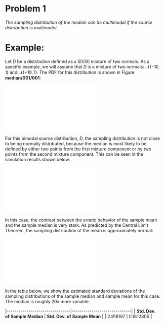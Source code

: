 # Problem 1

*The sampling distribution of the median can be multimodal if the source
distribution is mulitmodal.*

# Example:

Let $D$ be a distribution defined as a 50/50 mixture of two normals. As a
specific example, we will assume that $D$ is a mixture of two normals:
$\mathcal{N}(-10, 1)$ and $\mathcal{N}(+10, 1)$. The PDF for this distribution
is shown in Figure **median/001/001**:

![Probability Density Function of Source
  Distribution](/Users/johnmyleswhite/Counterexamples/images/median/001/001.pdf)

For this bimodal source distribution, $D$, the sampling distribution is not
close to being normally distributed, because the median is most likely to be
defined by either two points from the first mixture component or by two points
from the second mixture component. This can be seen in the simulation results
shown below:

![Histogram of the Sampling Distribution of the
  Median](/Users/johnmyleswhite/Counterexamples/images/median/001/002.pdf)

In this case, the contrast between the erratic behavior of the sample mean
and the sample median is very stark. As predicted by the Central Limit Theorem,
the sampling distribution of the mean is approximately normal:

![Histogram of the Sampling Distribution of the
  Mean](/Users/johnmyleswhite/Counterexamples/images/median/001/003.pdf)

In the table below, we show the estimated standard deviations of the sampling
distributions of the sample median and sample mean for this case. The median
is roughly 20x more variable:

|--------------------------------|------------------------------|
| **Std. Dev. of Sample Median** | **Std. Dev. of Sample Mean** |
| 2.918197                       | 0.1612805                    |
